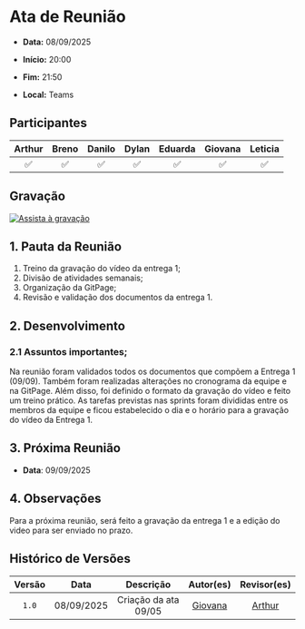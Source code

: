 # Ata de Reunião 

- **Data:** 08/09/2025

- **Início:** 20:00

- **Fim:** 21:50

- **Local:** Teams

## Participantes

| Arthur | Breno | Danilo | Dylan | Eduarda | Giovana | Leticia |
| :-: | :-: | :-: | :-: | :-: | :-: | :-: |
| ✅ | ✅ | ✅ | ✅ | ✅ | ✅ | ✅ |

## Gravação

[![Assista à gravação](https://img.youtube.com/vi/mn22MRRCZZ4/hqdefault.jpg)](https://youtu.be/mn22MRRCZZ4)


## 1. Pauta da Reunião

1. Treino da gravação do vídeo da entrega 1;
2. Divisão de atividades semanais;
3. Organização da GitPage;
4. Revisão e validação dos documentos da entrega 1.



## 2. Desenvolvimento

### 2.1 Assuntos importantes;
Na reunião foram validados todos os documentos que compõem a Entrega 1 (09/09). Também foram realizadas alterações no cronograma da equipe e na GitPage. Além disso, foi definido o formato da gravação do vídeo e feito um treino prático. As tarefas previstas nas sprints foram divididas entre os membros da equipe e ficou estabelecido o dia e o horário para a gravação do vídeo da Entrega 1.




## 3. Próxima Reunião

- **Data**: 09/09/2025

## 4. Observações
Para a próxima reunião, será feito a gravação da entrega 1 e a edição do video para ser enviado no prazo. 
<br> 

## Histórico de Versões

| Versão | Data | Descrição | Autor(es) | Revisor(es) |
| :-: | :-: | :-: | :-: | :-: |
| `1.0` | 08/09/2025 | Criação da ata 09/05 | [Giovana](https://github.com/GiovanaFontesS) | [Arthur](https://github.com/arthurfernandesj) |

